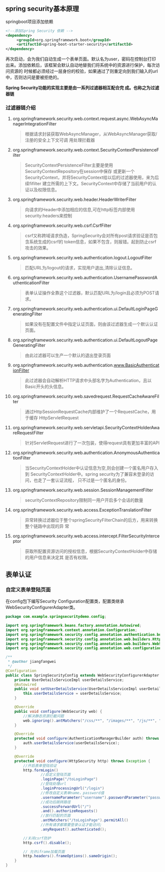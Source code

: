 ## spring security基本原理

springboot项目添加依赖

```xml
<!--添加Spring Security 依赖 --> 
<dependency>
     <groupId>org.springframework.boot</groupId>
     <artifactId>spring-boot-starter-security</artifactId>
</dependency>
```

再次启动，会为我们自动生成一个表单页面。默认名为user，密码在控制台打印出来。添加依赖后，该框架会默认自动地替我们将系统中的资源进行保护，每次访问资源的 时候都必须经过一层身份的校验，如果通过了则重定向到我们输入的url中，否则访问是要被拒绝的。

**Spring Security功能的实现主要是由一系列过滤器相互配合完 成。也称之为过滤器链**

### 过滤器链介绍

1. org.springframework.security.web.context.request.async.WebAsyncManagerIntegrationFilter

   > 根据请求封装获取WebAsyncManager，从WebAsyncManager获取/注册的安全上下文可调 用处理拦截器

2. org.springframework.security.web.context.SecurityContextPersistenceFilter

   > SecurityContextPersistenceFilter主要是使用SecurityContextRepository在session中保存 或更新一个SecurityContext，并将SecurityContext给以后的过滤器使用，来为后续fifilter 建立所需的上下文。SecurityContext中存储了当前用户的认证以及权限信息。

3. org.springframework.security.web.header.HeaderWriterFilter

   > 向请求的Header中添加相应的信息,可在http标签内部使用security:headers来控制

4. org.springframework.security.web.csrf.CsrfFilter

   > csrf又称跨域请求伪造，SpringSecurity会对所有post请求验证是否包含系统生成的csrf的 token信息，如果不包含，则报错。起到防止csrf攻击的效果。

5. org.springframework.security.web.authentication.logout.LogoutFilter

   > 匹配URL为/logout的请求，实现用户退出,清除认证信息。

6. org.springframework.security.web.authentication.UsernamePasswordAuthenticationFilter

   > 表单认证操作全靠这个过滤器，默认匹配URL为/login且必须为POST请求。

7. org.springframework.security.web.authentication.ui.DefaultLoginPageGeneratingFilter

   > 如果没有在配置文件中指定认证页面，则由该过滤器生成一个默认认证页面。

8. org.springframework.security.web.authentication.ui.DefaultLogoutPageGeneratingFilter

   > 由此过滤器可以生产一个默认的退出登录页面

9. org.springframework.security.web.authentication.www.BasicAuthenticationFilter

   > 此过滤器会自动解析HTTP请求中头部名字为Authentication，且以Basic开头的头信息。

10. org.springframework.security.web.savedrequest.RequestCacheAwareFilter

    > 通过HttpSessionRequestCache内部维护了一个RequestCache，用于缓存 HttpServletRequest

11. org.springframework.security.web.servletapi.SecurityContextHolderAwareRequestFilter

    > 针对ServletRequest进行了一次包装，使得request具有更加丰富的API

12. org.springframework.security.web.authentication.AnonymousAuthenticationFilter

    > 当SecurityContextHolder中认证信息为空,则会创建一个匿名用户存入到 SecurityContextHolder中。spring security为了兼容未登录的访问，也走了一套认证流程， 只不过是一个匿名的身份。

13. org.springframework.security.web.session.SessionManagementFilter

    > securityContextRepository限制同一用户开启多个会话的数量

14. org.springframework.security.web.access.ExceptionTranslationFilter

    > 异常转换过滤器位于整个springSecurityFilterChain的后方，用来转换整个链路中出现的异 常

15. org.springframework.security.web.access.intercept.FilterSecurityInterceptor

    > 获取所配置资源访问的授权信息，根据SecurityContextHolder中存储的用户信息来决定其 是否有权限。

## 表单认证

### 自定义表单登陆页面

在config包下编写Security Configuration配置类，配置类继承WebSecurityConfigurerAdapter类。

```java
package com.example.springsecuritydemo.config;

import org.springframework.beans.factory.annotation.Autowired;
import org.springframework.context.annotation.Configuration;
import org.springframework.security.config.annotation.authentication.builders.AuthenticationManagerBuilder;
import org.springframework.security.config.annotation.web.builders.HttpSecurity;
import org.springframework.security.config.annotation.web.builders.WebSecurity;
import org.springframework.security.config.annotation.web.configuration.WebSecurityConfigurerAdapter;

/**
 * @author jiangfangwei
 */
@Configuration
public class SpringSecurityConfig extends WebSecurityConfigurerAdapter {
    private UserDetailsServiceImpl userDetailsService;
    @Autowired
    public void setUserDetailsService(UserDetailsServiceImpl userDetailsService) {
        this.userDetailsService = userDetailsService;
    }

    @Override
    public void configure(WebSecurity web) {
        //解决静态资源拦截问题
        web.ignoring().antMatchers("/css/**", "/images/**", "/js/**", "/favicon.ico");
    }

    @Override
    protected void configure(AuthenticationManagerBuilder auth) throws Exception {
        auth.userDetailsService(userDetailsService);
    }

    @Override
    protected void configure(HttpSecurity http) throws Exception {
        //开启表单登陆验证
        http.formLogin()
                //自定义登陆页面
                .loginPage("/toLoginPage")
                //登陆处理url
                .loginProcessingUrl("/login")
                //修改自定义表单name，password值
                .usernameParameter("username").passwordParameter("password")
                //成功后跳转路径
                .successForwardUrl("/")
                .and().authorizeRequests()
                //放行匹配的页面
                .antMatchers("/toLoginPage").permitAll()
                //所有请求都需要登录认证才能访问;
                .anyRequest().authenticated();

        //关闭csrf防护
        http.csrf().disable();

        // 允许iframe加载页面
        http.headers().frameOptions().sameOrigin();
    }
}
```

